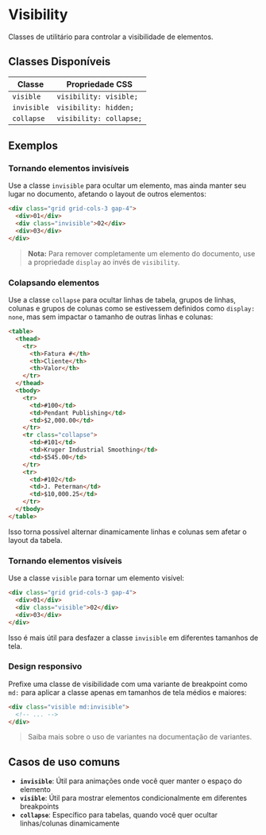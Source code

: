 # Visibility

Classes de utilitário para controlar a visibilidade de elementos.

## Classes Disponíveis

| Classe | Propriedade CSS |
|--------|----------------|
| `visible` | `visibility: visible;` |
| `invisible` | `visibility: hidden;` |
| `collapse` | `visibility: collapse;` |

## Exemplos

### Tornando elementos invisíveis

Use a classe `invisible` para ocultar um elemento, mas ainda manter seu lugar no documento, afetando o layout de outros elementos:

```html
<div class="grid grid-cols-3 gap-4">
  <div>01</div>
  <div class="invisible">02</div>
  <div>03</div>
</div>
```

> **Nota:** Para remover completamente um elemento do documento, use a propriedade `display` ao invés de `visibility`.

### Colapsando elementos

Use a classe `collapse` para ocultar linhas de tabela, grupos de linhas, colunas e grupos de colunas como se estivessem definidos como `display: none`, mas sem impactar o tamanho de outras linhas e colunas:

```html
<table>
  <thead>
    <tr>
      <th>Fatura #</th>
      <th>Cliente</th>
      <th>Valor</th>
    </tr>
  </thead>
  <tbody>
    <tr>
      <td>#100</td>
      <td>Pendant Publishing</td>
      <td>$2,000.00</td>
    </tr>
    <tr class="collapse">
      <td>#101</td>
      <td>Kruger Industrial Smoothing</td>
      <td>$545.00</td>
    </tr>
    <tr>
      <td>#102</td>
      <td>J. Peterman</td>
      <td>$10,000.25</td>
    </tr>
  </tbody>
</table>
```

Isso torna possível alternar dinamicamente linhas e colunas sem afetar o layout da tabela.

### Tornando elementos visíveis

Use a classe `visible` para tornar um elemento visível:

```html
<div class="grid grid-cols-3 gap-4">
  <div>01</div>
  <div class="visible">02</div>
  <div>03</div>
</div>
```

Isso é mais útil para desfazer a classe `invisible` em diferentes tamanhos de tela.

### Design responsivo

Prefixe uma classe de visibilidade com uma variante de breakpoint como `md:` para aplicar a classe apenas em tamanhos de tela médios e maiores:

```html
<div class="visible md:invisible">
  <!-- ... -->
</div>
```

> Saiba mais sobre o uso de variantes na documentação de variantes.

## Casos de uso comuns

- **`invisible`**: Útil para animações onde você quer manter o espaço do elemento
- **`visible`**: Útil para mostrar elementos condicionalmente em diferentes breakpoints
- **`collapse`**: Específico para tabelas, quando você quer ocultar linhas/colunas dinamicamente


